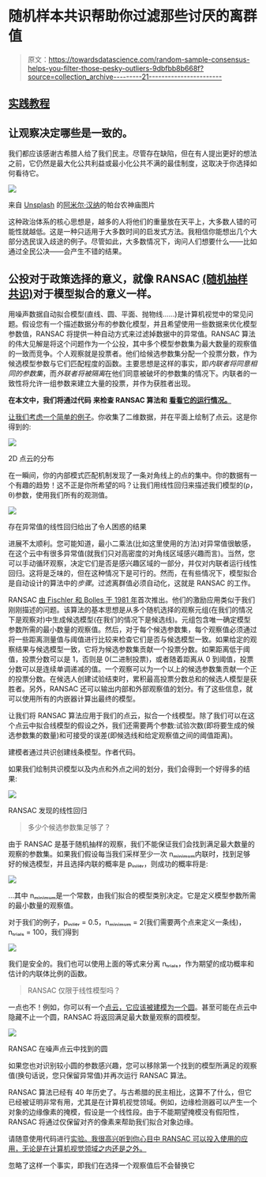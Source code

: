 # 随机样本共识帮助你过滤那些讨厌的离群值

> 原文：<https://towardsdatascience.com/random-sample-consensus-helps-you-filter-those-pesky-outliers-9dbfbb8b668f?source=collection_archive---------21----------------------->

## [实践教程](https://towardsdatascience.com/tagged/hands-on-tutorials)

## 让观察决定哪些是一致的。

我们都应该感谢古希腊人给了我们民主。尽管存在缺陷，但在有人提出更好的想法之前，它仍然是最大化公共利益或最小化公共不满的最佳制度，这取决于你选择如何看待它。

![](img/84e9c12fa0ea624b31cb51f16d3d7261.png)

来自 [Unsplash](https://unsplash.com/photos/TXWbwRlIdnY) 的[阿米尔·汉纳](https://unsplash.com/@amirhanna)的帕台农神庙图片

这种政治体系的核心思想是，越多的人将他们的重量放在天平上，大多数人错的可能性就越低。这是一种只适用于大多数时间的启发式方法。我相信你能想出几个大部分选民误入歧途的例子。尽管如此，大多数情况下，询问人们想要什么——比如通过全民公决——会产生不错的结果。

## 公投对于政策选择的意义，就像 RANSAC [(随机抽样共识)](https://en.wikipedia.org/wiki/Random_sample_consensus)对于模型拟合的意义一样。

用噪声数据自动拟合模型(直线、圆、平面、抛物线……)是计算机视觉中的常见问题。假设您有一个描述数据分布的参数化模型，并且希望使用一些数据来优化模型参数值，RANSAC 将提供一种自动方式来过滤掉数据中的异常值。RANSAC 算法的伟大见解是将这个问题作为一个公投，其中多个模型参数集为最大数量的观察值的一致而竞争。个人观察就是投票者。他们给候选参数集分配一个投票分数，作为候选模型参数与它们匹配程度的函数。主要思想是这样的事实，即*内联者将同意相同的参数集*，而*外联者将被隔离*在他们同意被破坏的参数集的情况下。内联者的一致性将允许一组参数来建立大量的投票，并作为获胜者出现。

**在本文中，我们将通过代码** **来检查 RANSAC 算法和** [**看看它的运行情况。**](https://github.com/sebastiengilbert73/ransac_tutorial)

[让我们考虑一个简单的例子](https://github.com/sebastiengilbert73/ransac_tutorial/blob/main/noisy_line.py)。你收集了二维数据，并在平面上绘制了点云。这是你得到的:

![](img/cf1a76a6069d93d266b346d3b68f0149.png)

2D 点云的分布

在一瞬间，你的内部模式匹配机制发现了一条对角线上的点的集中。你的数据有一个有趣的趋势！这不正是你所希望的吗？让我们用线性回归来描述我们模型的(ρ，θ)参数，使用我们所有的观测值。

![](img/8e31e3db5fc320b88690d920562aeb2a.png)

存在异常值的线性回归给出了令人困惑的结果

进展不太顺利。您可能知道，最小二乘法(比如这里使用的方法)对异常值很敏感，在这个云中有很多异常值(就我们只对高密度的对角线区域感兴趣而言)。当然，您可以手动循环观察，决定它们是否是感兴趣区域的一部分，并仅对内联者运行线性回归。这将是乏味的，但在这种情况下是可行的。然而，在有些情况下，模型拟合是自动设计的算法中的*步骤*。过滤离群值必须自动化，这就是 RANSAC 的工作。

RANSAC [由 Fischler 和 Bolles 于 1981 年](http://www.cs.ait.ac.th/~mdailey/cvreadings/Fischler-RANSAC.pdf)首次推出。他们的激励应用类似于我们刚刚描述的问题。该算法的基本思想是从多个随机选择的观察元组(在我们的情况下是观察对)中生成候选模型(在我们的情况下是候选线)。元组包含唯一确定模型参数所需的最小数量的观察值。然后，对于每个候选参数集，每个观察值必须通过将一些距离测量值与阈值进行比较来检查它们是否与候选模型一致。如果给定的观察结果与候选模型一致，它将为候选参数集贡献一个投票分数。如果距离低于阈值，投票分数可以是 1，否则是 0(二进制投票)，或者随着距离从 0 到阈值，投票分数可以是连续单调递减的值。一个观察可以为一个以上的候选参数集贡献一个正的投票分数。在候选人创建试验结束时，累积最高投票分数总和的候选人模型是获胜者。另外，RANSAC 还可以输出内部和外部观察值的划分。有了这些信息，就可以使用所有的内嵌器计算出最终的模型。

让我们将 RANSAC 算法应用于我们的点云，拟合一个线模型。除了我们可以在这个点云中拟合线模型的假设之外，我们还需要两个参数:试验次数(即将要生成的候选参数集的数量)和可接受的误差(即候选线和给定观察值之间的阈值距离)。

建模者通过共识创建线条模型。作者代码。

如果我们绘制共识模型以及内点和外点之间的划分，我们会得到一个好得多的结果:

![](img/5badb47f6aafaffbe4a5e4c33314ce1b.png)

RANSAC 发现的线性回归

> 多少个候选参数集足够了？

由于 RANSAC 是基于随机抽样的观察，我们不能保证我们会找到满足最大数量的观察的参数集。如果我们假设每当我们采样至少一次 nₘᵢₙᵢₘᵤₘ内联时，找到足够好的候选模型，并且选择内联的概率是 pᵢₙₗᵢₑᵣ，则成功的概率将是:

![](img/fa5afa5f1cba1a7cc964492dd8df1671.png)

…其中 nₘᵢₙᵢₘᵤₘ是一个常数，由我们拟合的模型类别决定。它是定义模型参数所需的最小数量的观察值。

对于我们的例子，pᵢₙₗᵢₑᵣ = 0.5，nₘᵢₙᵢₘᵤₘ = 2(我们需要两个点来定义一条线)，nₜᵣᵢₐₗₛ = 100，我们得到

![](img/aa62f6238da341663a726a330eb8d722.png)

我们是安全的。我们也可以使用上面的等式来分离 nₜᵣᵢₐₗₛ，作为期望的成功概率和估计的内联体比例的函数。

> RANSAC 仅限于线性模型吗？

一点也不！例如，你可以有一个[点云，它应该被建模为一个圆](https://github.com/sebastiengilbert73/ransac_tutorial/blob/main/noisy_circle.py)。甚至可能在点云中隐藏不止一个圆，RANSAC 将返回满足最大数量观察的圆模型。

![](img/e7edaf699ad0f8af2a53aef5730d1a24.png)

RANSAC 在噪声点云中找到的圆

如果您也对识别较小圆的参数感兴趣，您可以移除第一个找到的模型所满足的观察值(换句话说，您只保留异常值)并再次运行 RANSAC 算法。

RANSAC 算法已经有 40 年历史了。与古希腊的民主相比，这算不了什么，但它已经被证明非常有用，尤其是在计算机视觉领域。例如，边缘检测器可以产生一个对象的边缘像素的掩模，假设是一个线性段。由于不能期望掩模没有假阳性，RANSAC 将通过仅保留对齐的像素来帮助我们拟合对象边缘。

请随意使用代码进行[实验。我很高兴听到你心目中 RANSAC 可以投入使用的应用，无论是在计算机视觉领域之内还是之外。](https://github.com/sebastiengilbert73/ransac_tutorial)

忽略了这样一个事实，即我们在选择一个观察值后不会替换它